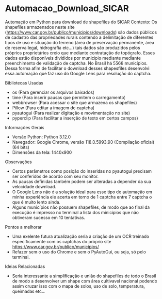 # Automacao_Download_SICAR
Automação em Python para download de shapefiles do SICAR
Contexto: Os shapefiles armazenados neste site (https://www.car.gov.br/publico/municipios/downloads) são dados públicos de cadastro das propriedades rurais contendo a delimitação de diferentes tipos de uso e situação do terreno (área de preservação permanente, área de reserva legal, hidrografia etc...) tais dados são produzidos pelos próprios proprietários creio que mediante contratação de topógrafo. Esses dados estão disponíveis divididos por município mediante mediante preenchimento de validação de captcha.
No Brasil há 5568 municípios. Dessa forma afim de facilitar o download desses shapesfiles desenvolvi essa automação que faz uso do Google Lens para resolução do captcha.

Bibliotecas Usadas
 - os (Para gerenciar os arquivos baixados)
 - time (Para inserir pausas que permitem o carregamento)
 - webbrowser (Para acessar o site que armazena os shapefiles)
 - Pillow (Para editar a imagem de captcha)
 - pyautogui (Para realizar digitação e movimentação no site)
 - pyperclip (Para facilitar a inserção de texto em certos campos)

Informações Gerais
 - Versão Python: Python 3.12.0
 - Navegador: Google Chrome, versão 118.0.5993.90 (Compilação oficial) (64 bits)
 - Dimensões da tela: 1440x900

 Observações 
 - Certos parâmetros como posição do inseridas no pyautogui precisam ser conferidos de acordo com seu monitor.
 - As pausas definidas também podem ser alteradas a depender da sua velocidade download.
 - O Google Lens não é a solução ideal para esse tipo de automação em minha experiência ele acerta em torno de 1 captcha entre 7 captcha o que é muito lento ainda.
 - Alguns municípios não possuem shapefiles, de modo que ao final da execução é impresso no terminal a lista dos minicipios que não obtiveram sucesso em 10 tentativas.

 Pontos a melhorar
 - Uma exelente futura atualização seria a criação de um OCR treinado especificamente com os captchas do próprio site https://www.car.gov.br/publico/municipios/
 - Refazer sem o uso do Chrome e sem o PyAutoGui, ou seja, só pelo terminal.

 Ideias Relacionadas
 - Seria interessante a simplificação e união do shapefiles de todo o Brasil de modo a desenvolver um shape com área cultivavel nacional podendo assim cruzar isso com o mapa de solos, uso de solo, temperatura, queimadas etc...

